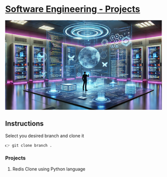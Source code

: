 # [Software Engineering - Projects](https://atalaya.digital)

![Image](./assets/software_engineering.webp "Software Engineering Projects")

## Instructions

Select you desired branch and clone it

```bash
👉 git clone branch .
```

### Projects

1.  Redis Clone using Python language
